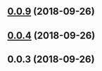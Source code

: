 <a name="0.0.9"></a>
## [0.0.9](https://github.com/aotuzuche/auto-ui/compare/v0.0.4...v0.0.9) (2018-09-26)



<a name="0.0.4"></a>
## [0.0.4](https://github.com/aotuzuche/auto-ui/compare/v0.0.3...v0.0.4) (2018-09-26)



<a name="0.0.3"></a>
## 0.0.3 (2018-09-26)



